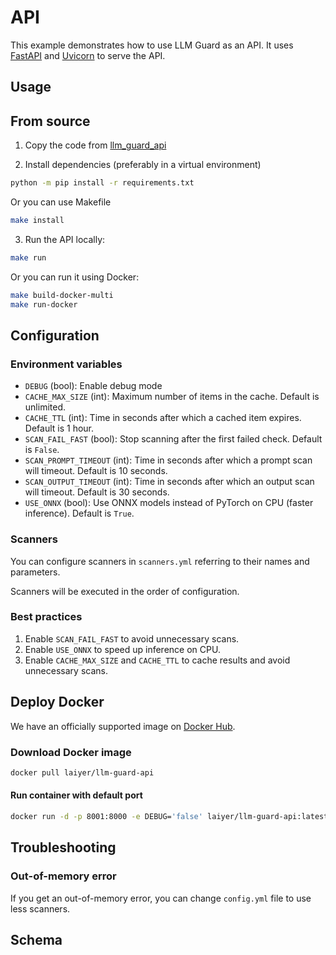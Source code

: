 # API

This example demonstrates how to use LLM Guard as an API. It uses [FastAPI](https://fastapi.tiangolo.com/) and [Uvicorn](https://www.uvicorn.org/) to serve the API.

## Usage

## From source

1. Copy the code from [llm_guard_api](https://github.com/laiyer-ai/llm-guard/tree/main/llm_guard_api)

2. Install dependencies (preferably in a virtual environment)
```sh
python -m pip install -r requirements.txt
```

Or you can use Makefile
```sh
make install
```

3. Run the API locally:
```sh
make run
```

Or you can run it using Docker:
```sh
make build-docker-multi
make run-docker
```

## Configuration

### Environment variables

- `DEBUG` (bool): Enable debug mode
- `CACHE_MAX_SIZE` (int): Maximum number of items in the cache. Default is unlimited.
- `CACHE_TTL` (int): Time in seconds after which a cached item expires. Default is 1 hour.
- `SCAN_FAIL_FAST` (bool): Stop scanning after the first failed check. Default is `False`.
- `SCAN_PROMPT_TIMEOUT` (int): Time in seconds after which a prompt scan will timeout. Default is 10 seconds.
- `SCAN_OUTPUT_TIMEOUT` (int): Time in seconds after which an output scan will timeout. Default is 30 seconds.
- `USE_ONNX` (bool): Use ONNX models instead of PyTorch on CPU (faster inference). Default is `True`.

### Scanners

You can configure scanners in `scanners.yml` referring to their names and parameters.

Scanners will be executed in the order of configuration.

### Best practices

1. Enable `SCAN_FAIL_FAST` to avoid unnecessary scans.
2. Enable `USE_ONNX` to speed up inference on CPU.
3. Enable `CACHE_MAX_SIZE` and `CACHE_TTL` to cache results and avoid unnecessary scans.

## Deploy Docker

We have an officially supported image on [Docker Hub](https://hub.docker.com/repository/docker/laiyer/llm-guard-api/general).

### Download Docker image

```sh
docker pull laiyer/llm-guard-api
```

#### Run container with default port

```sh
docker run -d -p 8001:8000 -e DEBUG='false' laiyer/llm-guard-api:latest
```

## Troubleshooting

### Out-of-memory error

If you get an out-of-memory error, you can change `config.yml` file to use less scanners.

## Schema

<swagger-ui src="https://raw.githubusercontent.com/laiyer-ai/llm-guard/main/llm_guard_api/openapi.json" />
